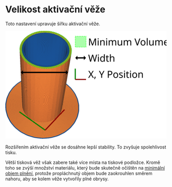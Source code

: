 Velikost aktivační věže
====
Toto nastavení upravuje šířku aktivační věže.

![Šířka aktivační věže](../../../articles/images/prime_tower.svg)

Rozšířením aktivační věže se dosáhne lepší stability. To zvyšuje spolehlivost tisku.

Větší tisková věž však zabere také více místa na tiskové podložce. Kromě toho se zvýší množství materiálu, který bude skutečně očištěn na [minimální objem plnění](prime_tower_min_volume.md), protože propláchnutý objem bude zaokrouhlen směrem nahoru, aby se kolem věže vytvořily plné obrysy.
